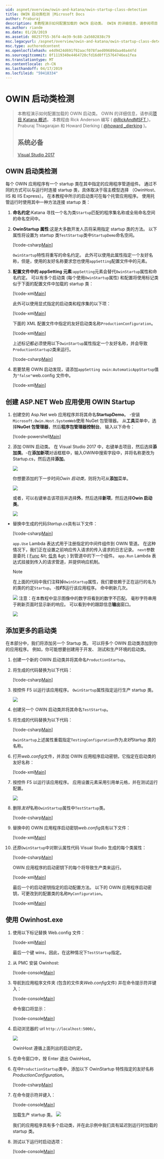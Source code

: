 ```yaml
---
uid: aspnet/overview/owin-and-katana/owin-startup-class-detection
title: OWIN 启动类检测 |Microsoft Docs
author: Praburaj
description: 本教程演示如何配置加载的 OWIN 启动类。 OWIN 的详细信息，请参阅项目 Katana 概述。 本教程是...
ms.author: riande
ms.date: 01/28/2019
ms.assetid: 08257f55-36f4-4e39-9c88-2a5602838c79
msc.legacyurl: /aspnet/overview/owin-and-katana/owin-startup-class-detection
msc.type: authoredcontent
ms.openlocfilehash: e4d9424d691f92aacf078faed09689daa40a44fd
ms.sourcegitcommit: 0f1119340e4464720cfd16d0ff15764746ea1fea
ms.translationtype: MT
ms.contentlocale: zh-CN
ms.lasthandoff: 04/17/2019
ms.locfileid: "59418334"
---
```

# <a name="owin-startup-class-detection"></a>OWIN 启动类检测


> 本教程演示如何配置加载的 OWIN 启动类。 OWIN 的详细信息，请参阅[项目 Katana 概述](an-overview-of-project-katana.md)。 本教程由 Rick Anderson 编写 ( [ @RickAndMSFT ](https://twitter.com/#!/RickAndMSFT) )，Praburaj Thiagarajan 和 Howard Dierking ( [ @howard \_dierking](https://twitter.com/howard_dierking) )。
>
> ## <a name="prerequisites"></a>系统必备
>
> [Visual Studio 2017](https://visualstudio.microsoft.com/downloads/)


## <a name="owin-startup-class-detection"></a>OWIN 启动类检测

 每个 OWIN 应用程序有一个 startup 类在其中指定的应用程序管道组件。 通过不同的方式可以与运行时连接 startup 类，具体取决于宿主模型选择 （OwinHost、 IIS 和 IIS Express）。 在本教程中所示的启动类可在每个托管应用程序。 使用托管运行时使用其中一种方法连接 startup 类：

1. **命名约定**:Katana 寻找一个名为类`Startup`匹配的程序集名称或全局命名空间的命名空间中。
2. **OwinStartup 属性**:这是大多数开发人员将采用指定 startup 类的方法。 以下属性将设置为 startup 类`TestStartup`类中`StartupDemo`命名空间。

    [!code-csharp[Main](owin-startup-class-detection/samples/sample1.cs)]

   `OwinStartup`特性将重写的命名约定。 此外可以使用此属性指定一个友好名称，但是，使用的友好名称要求您也使用`appSetting`配置文件中的元素。
3. **配置文件中的 appSetting 元素**:`appSetting`元素会替代`OwinStartup`属性和命名约定。 可以有多个启动类 (每个使用`OwinStartup`属性) 和配置将使用标记类似于下面的配置文件中加载的 startup 类：

    [!code-xml[Main](owin-startup-class-detection/samples/sample2.xml)]

   此外可以使用显式指定的启动类和程序集的以下项：

    [!code-xml[Main](owin-startup-class-detection/samples/sample3.xml)]

   下面的 XML 配置文件中指定的友好启动类名称`ProductionConfiguration`。

    [!code-xml[Main](owin-startup-class-detection/samples/sample4.xml)]

   上述标记都必须使用以下`OwinStartup`属性指定一个友好名称，并会导致`ProductionStartup2`类来运行。

    [!code-csharp[Main](owin-startup-class-detection/samples/sample5.cs?highlight=1,16)]
4. 若要禁用 OWIN 启动发现，请添加`appSetting owin:AutomaticAppStartup`值为`"false"`web.config 文件中。

    [!code-xml[Main](owin-startup-class-detection/samples/sample6.xml)]

## <a name="create-an-aspnet-web-app-using-owin-startup"></a>创建 ASP.NET Web 应用使用 OWIN Startup

1. 创建空的 Asp.Net web 应用程序并将其命名**StartupDemo**。 -安装`Microsoft.Owin.Host.SystemWeb`使用 NuGet 包管理器。 从**工具**菜单中，选择**NuGet 包管理器**，然后**程序包管理器控制台**。 输入以下命令：

    [!code-powershell[Main](owin-startup-class-detection/samples/sample7.ps1)]
2. 添加 OWIN 启动类。 在 Visual Studio 2017 中，右键单击项目，然后选择**添加类**。-在**添加新项**对话框框中，输入*OWIN*中搜索字段中，并将名称更改为 Startup.cs，然后选择**添加**。

     ![](owin-startup-class-detection/_static/image1.png)

   你想要添加的下一步时间*Owin 启动类*，则将为可从**添加**菜单。

     ![](owin-startup-class-detection/_static/image2.png)

   或者，可以右键单击该项目并选择**外**，然后选择**新项**，然后选择**Owin 启动类**。

     ![](owin-startup-class-detection/_static/image3.png)

- 替换中生成的代码*Startup.cs*具有以下文件：

    [!code-csharp[Main](owin-startup-class-detection/samples/sample8.cs?highlight=5,7,15-28,31-34)]

  `app.Use` Lambda 表达式用于注册指定的中间件组件到 OWIN 管道。 在这种情况下，我们正在设置之前响应传入请求的传入请求的日志记录。 `next`参数是委托 ( [Func](https://msdn.microsoft.com/library/bb534960(v=vs.100).aspx) &lt; [任务](https://msdn.microsoft.com/library/dd321424(v=vs.100).aspx) &gt; ) 到管道中的下一个组件。 `app.Run` Lambda 表达式挂接到传入的请求管道，并提供响应机制。
     > [!NOTE]
     > 在上面的代码中我们注释掉`OwinStartup`属性，我们要依赖于正在运行的名为的类的约定`Startup`。-按***F5***运行该应用程序。 命中刷新几次。

    ![](owin-startup-class-detection/_static/image4.png) 注意：在本教程中显示图像中的数字将看到的数字不匹配。 毫秒字符串用于刷新页面时显示新的响应。
  可以看到中的跟踪信息**输出**窗口。

    ![](owin-startup-class-detection/_static/image5.png)

## <a name="add-more-startup-classes"></a>添加更多的启动类

在本部分中，我们将添加另一个 Startup 类。 可以将多个 OWIN 启动类添加到你的应用程序。 例如，你可能想要创建用于开发、 测试和生产环境的启动类。

1. 创建一个新的 OWIN 启动类并将其命名`ProductionStartup`。
2. 将生成的代码替换为以下代码：

    [!code-csharp[Main](owin-startup-class-detection/samples/sample9.cs?highlight=14-18)]
3. 按控件 F5 以运行该应用程序。 `OwinStartup`属性指定运行生产 startup 类。

    ![](owin-startup-class-detection/_static/image6.png)
4. 创建另一个 OWIN 启动类并将其命名`TestStartup`。
5. 将生成的代码替换为以下代码：

    [!code-csharp[Main](owin-startup-class-detection/samples/sample10.cs?highlight=6,14-18)]

   `OwinStartup`上述属性重载指定`TestingConfiguration`作为*友好*Startup 类的名称。
6. 打开*web.config*文件，并添加 OWIN 应用程序启动密钥，它指定在启动类的友好名称：

    [!code-xml[Main](owin-startup-class-detection/samples/sample11.xml?highlight=3-5)]
7. 按控件 F5 以运行该应用程序。 应用设置元素采用引用单元格，并在测试运行配置。

    ![](owin-startup-class-detection/_static/image7.png)
8. 删除*友好*名称`OwinStartup`属性中`TestStartup`类。

    [!code-csharp[Main](owin-startup-class-detection/samples/sample12.cs)]
9. 替换中的 OWIN 应用程序启动密钥*web.config*具有以下文件：

    [!code-xml[Main](owin-startup-class-detection/samples/sample13.xml)]
10. 还原`OwinStartup`中对默认属性代码 Visual Studio 生成的每个类属性：

    [!code-csharp[Main](owin-startup-class-detection/samples/sample14.cs)]

    OWIN 应用程序的启动密钥下的每个将导致生产类来运行。

    [!code-xml[Main](owin-startup-class-detection/samples/sample15.xml)]

    最后一个的启动密钥指定的启动配置方法。 以下的 OWIN 应用程序启动密钥，可更改到的配置类的名称`MyConfiguration`。

    [!code-xml[Main](owin-startup-class-detection/samples/sample16.xml)]

## <a name="using-owinhostexe"></a>使用 Owinhost.exe

1. 使用以下标记替换 Web.config 文件：

    [!code-xml[Main](owin-startup-class-detection/samples/sample17.xml?highlight=3-6)]

   最后一个键 wins，因此，在这种情况下`TestStartup`指定。
2. 从 PMC 安装 Owinhost:

    [!code-console[Main](owin-startup-class-detection/samples/sample18.cmd)]
3. 导航到应用程序文件夹 (包含的文件夹*Web.config*文件) 并在命令提示符并键入：

    [!code-console[Main](owin-startup-class-detection/samples/sample19.cmd)]

   命令窗口将显示：

    [!code-console[Main](owin-startup-class-detection/samples/sample20.cmd)]
4. 启动浏览器的 url `http://localhost:5000/`。

    ![](owin-startup-class-detection/_static/image8.png)

   OwinHost 遵循上面列出的启动约定。
5. 在命令窗口中，按 Enter 退出 OwinHost。
6. 在中`ProductionStartup`类中，添加以下 OwinStartup 特性指定的友好名称*ProductionConfiguration*。

    [!code-csharp[Main](owin-startup-class-detection/samples/sample21.cs)]
7. 在命令提示符并键入：

    [!code-console[Main](owin-startup-class-detection/samples/sample22.cmd)]

   加载生产 startup 类。
    ![](owin-startup-class-detection/_static/image9.png)

   我们的应用程序具有多个启动类，并在此示例中我们具有延迟到运行时加载的 startup 类。
8. 测试以下运行时启动选项：

    [!code-console[Main](owin-startup-class-detection/samples/sample23.cmd)]
